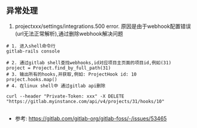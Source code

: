 ## 异常处理
1. projectxxx/settings/integrations.500 error.
原因是由于webhook配置错误(url无法正常解析),通过删除webhook解决问题

```
# 1. 进入shell命令行
gitlab-rails console

# 2. 通过gitlab shell查找webhooks,id对应项目主页面的项目id,例如(31)
project = Project.find_by_full_path(31)
# 3. 输出所有的hooks,并获取,例如: ProjectHook id: 10
project.hooks.map()
# 4. 在linux shell中 通过gitlab api删除

curl --header "Private-Token: xxx" -X DELETE "https://gitlab.myinstance.com/api/v4/projects/31/hooks/10"


```
* 参考: https://gitlab.com/gitlab-org/gitlab-foss/-/issues/53465